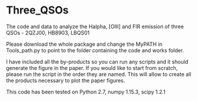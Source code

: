 # Three_QSOs
The code and data to analyze the Halpha, [OIII] and FIR emission of three QSOs - 2QZJ00, HB8903, LBQS01

Please download the whole package and change the MyPATH in Tools_path.py to point to the folder containing the code and works folder. 

I have included all the by-products so you can run any scripts and it should generate the figure in the paper. If you would like to start from scratch, please run the script in the order they are named. This will allow to create all the products necessary to plot the paper figures. 

This code has been tested on Python 2.7, numpy 1.15.3, scipy 1.2.1



